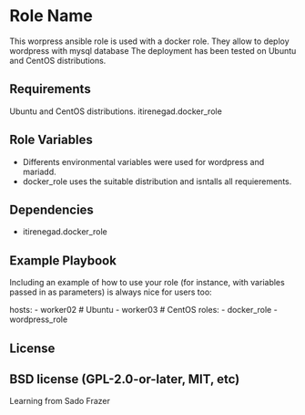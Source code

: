 Role Name
=========
This worpress ansible role is used with a docker role. They allow to deploy wordpress with mysql database The deployment has been tested on Ubuntu and CentOS distributions.

Requirements
------------
Ubuntu and CentOS distributions.
itirenegad.docker_role

Role Variables
--------------

- Differents environmental variables were used for wordpress and mariadd.
- docker_role uses the suitable distribution and isntalls all requierements. 

Dependencies
------------

- itirenegad.docker_role

Example Playbook
----------------

Including an example of how to use your role (for instance, with variables passed in as parameters) is always nice for users too:

  hosts:
    - worker02 # Ubuntu
    - worker03 # CentOS
  roles:
    - docker_role
    - wordpress_role
    
License
-------

BSD
license (GPL-2.0-or-later, MIT, etc)
------------------

Learning from Sado Frazer
